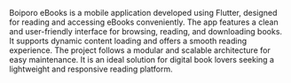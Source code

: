 Boiporo eBooks is a mobile application developed using Flutter, designed for reading and accessing eBooks conveniently. The app features a clean and user-friendly interface for browsing, reading, and downloading books. It supports dynamic content loading and offers a smooth reading experience. The project follows a modular and scalable architecture for easy maintenance. It is an ideal solution for digital book lovers seeking a lightweight and responsive reading platform.
